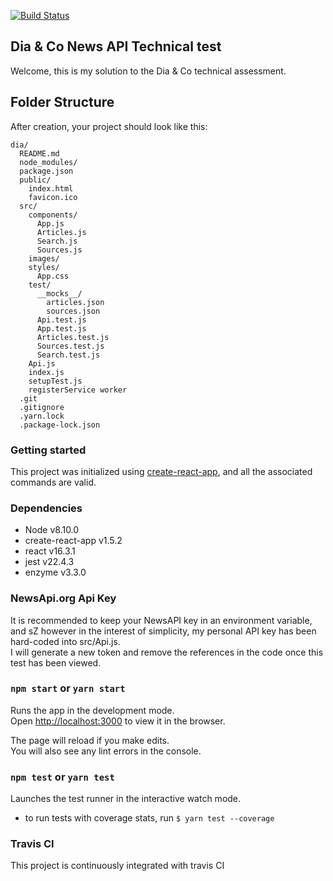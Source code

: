 [![Build Status](https://travis-ci.org/eozelius/dia.svg?branch=master)](https://travis-ci.org/eozelius/dia)

## Dia & Co News API Technical test
Welcome, this is my solution to the Dia & Co technical assessment.  

## Folder Structure

After creation, your project should look like this:

```
dia/
  README.md
  node_modules/
  package.json
  public/
    index.html
    favicon.ico
  src/
    components/
      App.js
      Articles.js
      Search.js
      Sources.js
    images/
    styles/
      App.css
    test/
      __mocks__/
        articles.json
        sources.json
      Api.test.js
      App.test.js
      Articles.test.js
      Sources.test.js
      Search.test.js
    Api.js  
    index.js
    setupTest.js
    registerService worker
  .git
  .gitignore
  .yarn.lock
  .package-lock.json
```

### Getting started
This project was initialized using [create-react-app](https://github.com/facebook/create-react-app), and all the associated commands are valid.

### Dependencies
- Node v8.10.0
- create-react-app v1.5.2
- react v16.3.1
- jest v22.4.3
- enzyme v3.3.0


### NewsApi.org Api Key
It is recommended to keep your NewsAPI key in an environment variable, and sZ however in the interest of simplicity, my personal API key has been hard-coded into src/Api.js.<br>
I will generate a new token and remove the references in the code once this test has been viewed.

### `npm start` or `yarn start`

Runs the app in the development mode.<br>
Open [http://localhost:3000](http://localhost:3000) to view it in the browser.

The page will reload if you make edits.<br>
You will also see any lint errors in the console.

### `npm test` or `yarn test`

Launches the test runner in the interactive watch mode.<br>

- to run tests with coverage stats, run `$ yarn test --coverage`

### Travis CI
This project is continuously integrated with travis CI
